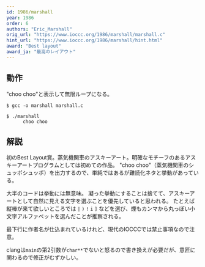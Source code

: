 ```yaml
---
id: 1986/marshall
year: 1986
order: 6
authors: "Eric_Marshall"
orig_url: "https://www.ioccc.org/1986/marshall/marshall.c"
hint_url: "https://www.ioccc.org/1986/marshall/hint.html"
award: "Best layout"
award_ja: "最高のレイアウト"
---
```


## 動作

"choo choo"と表示して無限ループになる。

```
$ gcc -o marshall marshall.c

$ ./marshall
      choo choo
```

## 解説

初のBest Layout賞。蒸気機関車のアスキーアート。明確なモチーフのあるアスキーアートプログラムとしては初めての作品。
"choo choo"（蒸気機関車のシュッポシュッポ）を出力するので、単純ではあるが難読化ネタと挙動があっている。 

大半のコードは挙動には無意味。
凝った挙動にすることは捨てて、アスキーアートとして自然に見える文字を選ぶことを優先していると思われる。
たとえば縦棒が来て欲しいところでは `|` `)` `!` `i` `]` などを選び、煙もカンマから丸っぽい小文字アルファベットを選んだことが推察される。

最下行に作者名が仕込まれているけれど、現代のIOCCCでは禁止事項なので注意。

clangは`main`の第2引数が`char**`でないと怒るので書き換えが必要だが、意匠に関わるので修正がむずかしい。
